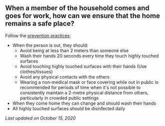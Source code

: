 ## When a member of the household comes and goes for work, how can we ensure that the home remains a safe place?

Follow the [prevention practices](https://www.canada.ca/en/public-health/services/diseases/2019-novel-coronavirus-infection/prevention-risks.html#hygiene):

- When the person is out, they should:
  - Avoid being at less than 2 meters than someone else
  - Wash their hands 20 seconds every time they touch highly touched surfaces
  - Avoid touching highly touched surfaces with their hands (Use clothes/tissues)
  - Avoid any physical contacts with the others
  - Wearing a non-medical mask or face covering while out in public is recommended for periods of time when it's not possible to consistently maintain a 2-metre physical distance from others, particularly in crowded public settings
- When they come home they can change and should wash their hands
- All highly touched surfaces should be disinfected daily

_Last updated on October 15, 2020_

